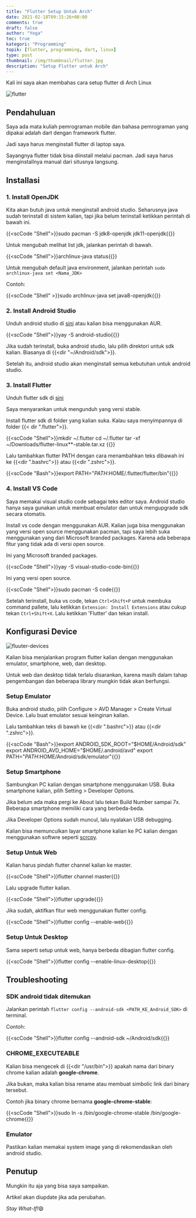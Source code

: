 ```yaml
---
title: "Flutter Setup Untuk Arch"
date: 2021-02-18T09:15:26+08:00
comments: true
draft: false
author: "Yoga"
toc: true
kategori: "Programming"
topik: [flutter, programming, dart, linux]
type: post
thumbnail: /img/thumbnail/flutter.jpg
description: "Setup Flutter untuk Arch"
---
```


Kali ini saya akan membahas cara setup flutter di Arch Linux

<!--more-->

![flutter](/img/thumbnail/flutter.jpg)

## Pendahuluan

Saya ada mata kuliah pemrograman mobile dan bahasa pemrograman yang dipakai adalah dart dengan framework flutter.

Jadi saya harus menginstall flutter di laptop saya.

Sayangnya flutter tidak bisa diinstall melalui pacman. Jadi saya harus menginstallnya manual dari situsnya langsung.

## Installasi

### 1. Install OpenJDK

Kita akan butuh java untuk menginstall android studio. Seharusnya java sudah terinstall di sistem kalian, tapi jika belum terinstall
ketikkan perintah di bawah ini.

{{<scCode "Shell">}}sudo pacman -S jdk8-openjdk jdk11-openjdk{{</scCode>}}

Untuk mengubah melihat list jdk, jalankan perintah di bawah.

{{<scCode "Shell">}}archlinux-java status{{</scCode>}}

Untuk mengubah default java environment, jalankan perintah ``sudo archlinux-java set <Nama_JDK>``

Contoh:

{{<scCode "Shell" >}}sudo archlinux-java set java8-openjdk{{</scCode>}}

### 2. Install Android Studio

Unduh android studio di [sini](https://developer.android.com/studio/) atau kalian bisa menggunakan AUR.

{{<scCode "Shell">}}yay -S android-studio{{</scCode>}}

Jika sudah terinstall, buka android studio, lalu pilih direktori untuk sdk kalian. Biasanya di {{<dir "~/Android/sdk">}}.

Setelah itu, android studio akan menginstall semua kebutuhan untuk android studio.

### 3. Install Flutter

Unduh flutter sdk di [sini](https://flutter.dev/docs/development/tools/sdk/releases?tab=linux)

Saya menyarankan untuk mengunduh yang versi stable.

Install flutter sdk di folder yang kalian suka. Kalau saya menyimpannya di folder {{< dir ".flutter">}}.

{{<scCode "Shell">}}mkdir ~/.flutter
cd ~/.flutter
tar -xf ~/Downloads/flutter-linux*\*-stable.tar.xz
{{</scCode>}}

Lalu tambahkan flutter PATH dengan cara menambahkan teks dibawah ini ke {{<dir ".bashrc">}} atau {{<dir ".zshrc">}}.

{{<scCode "Bash">}}export PATH="${PATH}:$HOME/.flutter/flutter/bin"{{</scCode>}}

### 4. Install VS Code

Saya memakai visual studio code sebagai teks editor saya. Android studio hanya saya gunakan untuk membuat emulator dan untuk
mengupgrade sdk secara otomatis.

Install vs code dengan menggunakan AUR. Kalian juga bisa menggunakan yang versi open source menggunakan pacman, tapi saya lebih suka
menggunakan yang dari Microsoft branded packages. Karena ada beberapa fitur yang tidak ada di versi open source.

Ini yang Microsoft branded packages.

{{<scCode "Shell">}}yay -S visual-studio-code-bin{{</scCode>}}

Ini yang versi open source.

{{<scCode "Shell">}}sudo pacman -S code{{</scCode>}}

Setelah terinstall, buka vs code, tekan `Ctrl+Shift+P` untuk membuka command pallete, lalu ketikkan `Extension: Install Extensions` atau cukup tekan `Ctrl+Shift+X`.
Lalu ketikkan 'Flutter' dan tekan install.

## Konfigurasi Device

![fluuter-devices](/img/list-flutter-devices.png)

Kalian bisa menjalankan program flutter kalian dengan menggunakan emulator, smartphone, web, dan desktop.

Untuk web dan desktop tidak terlalu disarankan, karena masih dalam tahap pengembangan dan beberapa library mungkin tidak akan berfungsi.

### Setup Emulator

Buka android studio, pilih Configure > AVD Manager > Create Virtual Device. Lalu buat emulator sesuai keinginan kalian.

Lalu tambahkan teks di bawah ke {{<dir ".bashrc">}} atau {{<dir ".zshrc">}}.

{{<scCode "Bash">}}export ANDROID_SDK_ROOT="$HOME/Android/sdk"
export ANDROID_AVD_HOME="$HOME/.android/avd"
export PATH="${PATH}:$HOME/Android/sdk/emulator"{{</scCode>}}

### Setup Smartphone


Sambungkan PC kalian dengan smartphone menggunakan USB. Buka smartphone kalian, pilih Setting > Developer Options. 

Jika belum ada maka pergi ke About lalu tekan Build Number sampai 7x. Beberapa smartphone memiliki cara yang berbeda-beda.

Jika Developer Options sudah muncul, lalu nyalakan USB debugging.

Kalian bisa memunculkan layar smartphone kalian ke PC kalian dengan menggunakan softwre seperti [scrcpy](https://github.com/Genymobile/scrcpy).

### Setup Untuk Web

Kalian harus pindah flutter channel kalian ke master.

{{<scCode "Shell">}}flutter channel master{{</scCode>}}

Lalu upgrade flutter kalian.

{{<scCode "Shell">}}flutter upgrade{{</scCode>}}

Jika sudah, aktifkan fitur web menggunakan flutter config.

{{<scCode "Shell">}}flutter config --enable-web{{</scCode>}}

### Setup Untuk Desktop

Sama seperti setup untuk web, hanya berbeda dibagian flutter config.

{{<scCode "Shell">}}flutter config --enable-linux-desktop{{</scCode>}}

## Troubleshooting

### SDK android tidak ditemukan

Jalankan perintah `flutter config --android-sdk <PATH_KE_Android_SDK>` di terminal.

Contoh: 

{{<scCode "Shell">}}flutter config --android-sdk ~/Android/sdk{{</scCode>}}

### CHROME_EXECUTEABLE

Kalian bisa mengecek di {{<dir "/usr/bin">}} apakah nama dari binary chrome kalian adalah **google-chrome**.

Jika bukan, maka kalian bisa rename atau membuat simbolic link dari binary tersebut.

Contoh jika binary chrome bernama **google-chrome-stable**:

{{<scCode "Shell">}}sudo ln -s /bin/google-chrome-stable /bin/google-chrome{{</scCode>}}

### Emulator 

Pastikan kalian memakai system image yang di rekomendasikan oleh android studio.

## Penutup

Mungkin itu aja yang bisa saya sampaikan.

Artikel akan diupdate jika ada perubahan.

_Stay What-If!_:smile:
